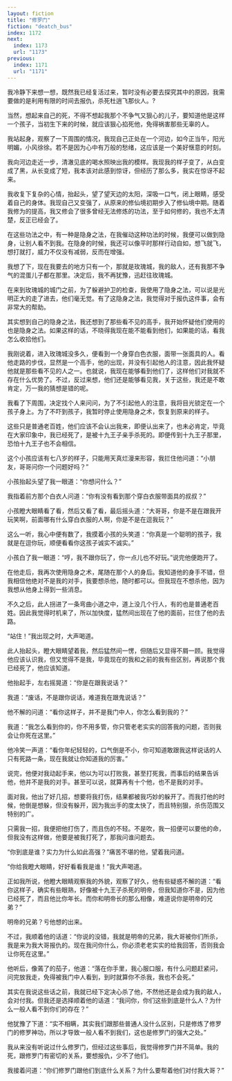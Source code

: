 ```yaml
---
layout: fiction
title: "修罗门"
fiction: "deatch_bus"
index: 1172
next:
  index: 1173
  url: "1173"
previous:
  index: 1171
  url: "1171"
---
```

我冷静下来想一想，既然我已经复活过来，暂时没有必要去探究其中的原因，我需要做的是利用有限的时间去报仇，杀死杜逍飞那伙人。?

当然，想起来自己的死，不得不想起我那个不争气又狠心的儿子，要知道他是这样一个孩子，当初生下来的时候，就应该狠心掐死他，免得祸害那些无辜的人。

我站起身，观察了一下周围的情况，我现自己正处在一个河边，如今正当午，阳光明媚，小风徐徐。若不是因为心中有万般的愁绪，这应该是一个美好惬意的时刻。

我向河边走近一步，清澈见底的喝水照映出我的模样。我现我的样子变了，从白变成了黑，从长变成了短，我本该对此感到惊讶，但经历了那么多，我实在惊讶不起来。

我收复下复杂的心情，抬起头，望了望天边的太阳，深吸一口气，闭上眼睛，感受着自己的身体。我现自己又变强了，从原来的修仙境初期步入了修仙境中期。随着我修为的提高，我又修会了很多曾经无法修炼的功法，至于如何修的，我也不太清楚，反正已经会了。

在这些功法之中，有一种是隐身之法，在我催动这种功法的时候，我便可以做到隐身，让别人看不到我。在隐身的时候，我还可以像平时那样行动自如，想飞就飞，想打就打，威力不仅没有减弱，反而在增强。

我想了下，现在我要去的地方只有一个，那就是玫瑰城，我的敌人，还有我那不争气的混蛋儿子都在那里。决定后，我不再犹豫，迅赶往玫瑰城。

在来到玫瑰城的城门之前，为了躲避护卫的检查，我使用了隐身之法，可以说是光明正大的走了进去，他们毫无觉。有了这隐身之法，我觉得对于报仇这件事，会有非常大的帮助。

其实想到自己的隐身之法，我还想到了那些看不见的高手，我开始怀疑他们使用的也是隐身之法。如果这样的话，不晓得我现在能不能看到他们，如果能的话，看我怎么收拾他们。

我刚说着，进入玫瑰城没多久，便看到一个身穿白色衣服，面带一张面具的人。看他走路的步伐，显然是一个高手，他的出现，并没有引起他人的注意，因此我怀疑他就是那些看不见的人之一。也就说，我现在能够看到他们了，这样他们对我就不存在什么优势了。不过，反过来想，他们还是能够看见我，关于这些，我还是不敢肯定，万一我的猜想是错的呢。

我看了下周围，决定找个人来问问，为了不引起他人的注意，我将目光锁定在一个孩子身上。为了不吓到孩子，我暂时停止使用隐身之术，恢复到原来的样子。

这些只是普通老百姓，他们应该不会认出我来，即便认出来了，也未必肯定，毕竟在大家印象中，我已经死了，是被十九王子亲手杀死的。即便传到十九王子那里，恐怕十九王子也不会相信。

这个小孩应该有七八岁的样子，只能用天真烂漫来形容，我拦住他问道：“小朋友，哥哥问你一个问题好吗？”

小孩抬起头望了我一眼道：“你想问什么？”

我指着前方那个白衣人问道：“你有没有看到那个穿白衣服带面具的叔叔？”

小孩瞪大眼睛看了看，然后又看了看，最后摇头道：“大哥哥，你是不是在跟我开玩笑啊，前面哪有什么穿白衣服的人啊，你是不是在逗我玩？”

这么一听，我心中便有数了，我摸着小孩的头笑道：“你真是一个聪明的孩子，我就是在逗你玩，顺便看看你这孩子诚实不诚实。”

小孩白了我一眼道：“哼，我不跟你玩了，你一点儿也不好玩。”说完他便跑开了。

在他走后，我再次使用隐身之术，尾随在那个人的身后。我知道他的身手不错，但我相信他绝对不是我的对手，我要想杀他，随时都可以。但我现在不想杀他，因为我想从他身上得到一些消息。

不久之后，此人拐进了一条弯曲小道之中，道上没几个行人，有的也是普通老百姓。因此我觉得时机来了，所以加快度，猛然间出现在了他的面前，拦住了他的去路。

“站住！”我出现之时，大声喝道。

此人抬起头，瞪大眼睛望着我，然后猛然间一愣，但随后又显得不屑一顾。我觉得他应该认识我，但又觉得不是我，毕竟现在的我和之前的我有些区别，再说那个我已经死了，他应该知道。

他抬起手，左右摇晃道：“你是在跟我说话？”

我道：“废话，不是跟你说话，难道我在跟鬼说话？”

他不解的问道：“看你这样子，并不是我门中人，你怎么看到我的？”

我道：“我怎么看到你的，你不用多管，你只管老老实实的回答我的问题，否则我会让你死在这里。”

他冷笑一声道：“看你年纪轻轻的，口气倒是不小，你可知道敢跟我这样说话的人只有死路一条，现在我就让你知道我的厉害。”

说完，他便对我动起手来，他以为可以打败我，甚至打死我，而事后的结果告诉他，他并不是我的对手。甚至可以说，就算再有十个他，也不是我的对手。

面对我，他出了好几招，想要将我打伤，结果都被我巧妙的躲开了。而我打他的时候，他倒是想躲，但没有躲开，因为我出手的度太快了，而且特别狠，杀伤范围又特别的广。

只需我一招，我便把他打伤了，而且伤的不轻。不是吹，我一招便可以要他的命，但我没有这样做，他要是被我打死了，那我问谁问题去。

“你到底是谁？实力为什么如此高强？”痛苦不堪的他，望着我问道。

“你给我瞪大眼睛，好好看看我是谁！”我大声喝道。

正如我所说，他瞪大眼睛观察我的外貌，观察了好久，他有些疑惑不解的道：“看你这样子，确实有些眼熟，好像被十九王子杀死的明帝，但我知道你不是，因为他已经死了，而且他比你年长。而你和明帝长的那么相像，难道说你是明帝的兄弟？”

明帝的兄弟？亏他想的出来。

不过，我顺着他的话道：“你说的没错，我就是明帝的兄弟，我大哥被你们所杀，我是来为我大哥报仇的。现在我问你什么，你必须老老实实的给我回答，否则我会让你死在这里。”

他听后，像蔫了的茄子，他道：“落在你手里，我心服口服，有什么问题赶紧问，问完放我走，免得被我门中人看到，到时就算你不杀我，我也不会死。”

其实在我说这些话之前，我就已经下定决心杀了他，不然他还是会成为我的敌人，会对付我。但我还是选择顺着他的话道：“我问你，你们这些到底是什么人？为什么一般人看不到你们的存在？”

他犹豫了下道：“实不相瞒，其实我们跟那些普通人没什么区别，只是修炼了修罗门的修罗神功，所以才导致一般人看不到我们，这也是修罗门的强大之处。”

我从来没有听说过什么修罗门，但经过这些事后，我觉得修罗门并不简单。我的死，跟修罗门有密切的关系，要想报仇，少不了他们。

我接着问道：“你们修罗门跟他们到底什么关系？为什么要帮着他们对付我大哥？”